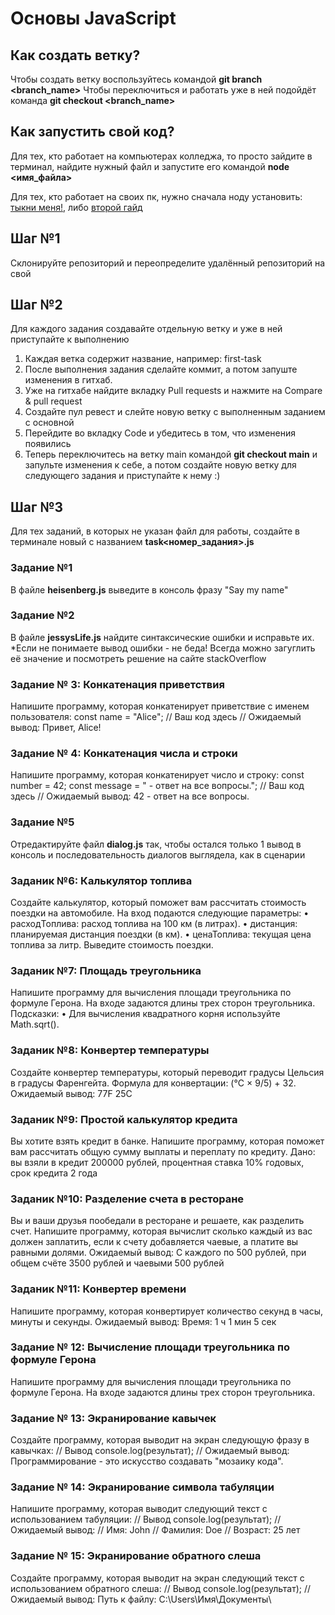 # Основы JavaScript

## Как создать ветку?

Чтобы создать ветку воспользуйтесь командой **git branch <branch_name>**
Чтобы переключиться и работать уже в ней подойдёт команда **git checkout <branch_name>**

## Как запустить свой код?

Для тех, кто работает на компьютерах колледжа, то просто зайдите в терминал, найдите нужный файл и запустите его командой **node <имя_файла>**

Для тех, кто работает на своих пк, нужно сначала ноду установить: [тыкни меня!](https://timeweb.cloud/tutorials/nodejs/kak-ustanovit-node-js-na-windows), либо [второй гайд](https://doka.guide/tools/nodejs/)

## Шаг №1

Склонируйте репозиторий и переопределите удалённый репозиторий на свой

## Шаг №2

Для каждого задания создавайте отдельную ветку и уже в ней приступайте к выполнению

1. Каждая ветка содержит название, например: first-task
2. После выполнения задания сделайте коммит, а потом запуште изменения в гитхаб.
3. Уже на гитхабе найдите вкладку Pull requests и нажмите на Compare & pull request
4. Создайте пул ревест и слейте новую ветку с выполненным заданием с основной
5. Перейдите во вкладку Code и убедитесь в том, что изменения появились
6. Теперь переключитесь на ветку main командой **git checkout main** и запульте изменения к себе, а потом создайте новую ветку для следующего задания и приступайте к нему :)

## Шаг №3

Для тех заданий, в которых не указан файл для работы, создайте в терминале новый с названием **task<номер_задания>.js**

### Задание №1

В файле **heisenberg.js** выведите в консоль фразу "Say my name"

### Задание №2

В файле **jessysLife.js** найдите синтаксические ошибки и исправьте их. \*Если не понимаете вывод ошибки - не беда! Всегда можно загуглить её значение и посмотреть решение на сайте stackOverflow

### Задание № 3: Конкатенация приветствия

Напишите программу, которая конкатенирует приветствие с именем пользователя:
const name = "Alice";
// Ваш код здесь
// Ожидаемый вывод: Привет, Alice!

### Задание № 4: Конкатенация числа и строки

Напишите программу, которая конкатенирует число и строку:
const number = 42;
const message = " - ответ на все вопросы.";
// Ваш код здесь
// Ожидаемый вывод: 42 - ответ на все вопросы.

### Задание №5

Отредактируйте файл **dialog.js** так, чтобы остался только 1 вывод в консоль и последовательность диалогов выглядела, как в сценарии

### Заданик №6: Калькулятор топлива

Создайте калькулятор, который поможет вам рассчитать стоимость поездки на автомобиле. На вход подаются следующие параметры:
• расходТоплива: расход топлива на 100 км (в литрах).
• дистанция: планируемая дистанция поездки (в км).
• ценаТоплива: текущая цена топлива за литр.
Выведите стоимость поездки.

### Заданик №7: Площадь треугольника

Напишите программу для вычисления площади треугольника по формуле Герона. На входе задаются длины трех сторон треугольника.
Подсказки:
• Для вычисления квадратного корня используйте Math.sqrt().

### Заданик №8: Конвертер температуры

Создайте конвертер температуры, который переводит градусы Цельсия в градусы Фаренгейта. Формула для конвертации: (°C × 9/5) + 32.
Ожидаемый вывод: 77F 25C

### Заданик №9: Простой калькулятор кредита

Вы хотите взять кредит в банке. Напишите программу, которая поможет вам рассчитать общую сумму выплаты и переплату по кредиту.
Дано: вы взяли в кредит 200000 рублей, процентная ставка 10% годовых, срок кредита 2 года

### Заданик №10: Разделение счета в ресторане

Вы и ваши друзья пообедали в ресторане и решаете, как разделить счет. Напишите программу, которая вычислит сколько каждый из вас должен заплатить, если к счету добавляется чаевые, а платите вы равными долями.
Ожидаемый вывод: С каждого по 500 рублей, при общем счёте 3500 рублей и чаевыми 500 рублей

### Заданик №11: Конвертер времени

Напишите программу, которая конвертирует количество секунд в часы, минуты и секунды.
Ожидаемый вывод: Время: 1 ч 1 мин 5 сек

### Задание № 12: Вычисление площади треугольника по формуле Герона

Напишите программу для вычисления площади треугольника по формуле Герона. На входе задаются длины трех сторон треугольника.

### Задание № 13: Экранирование кавычек

Создайте программу, которая выводит на экран следующую фразу в кавычках:
// Вывод
console.log(результат);
// Ожидаемый вывод: Программирование - это искусство создавать "мозаику кода".

### Задание № 14: Экранирование символа табуляции

Напишите программу, которая выводит следующий текст с использованием табуляции:
// Вывод
console.log(результат);
// Ожидаемый вывод:
// Имя: John
// Фамилия: Doe
// Возраст: 25 лет

### Задание № 15: Экранирование обратного слеша

Создайте программу, которая выводит на экран следующий текст с использованием обратного слеша:
// Вывод
console.log(результат);
// Ожидаемый вывод: Путь к файлу: C:\Users\Имя\Документы\
